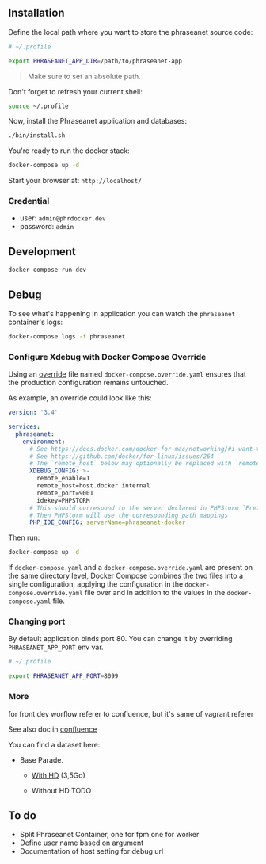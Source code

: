 ## Installation

Define the local path where you want to store the phraseanet source code:

```bash
# ~/.profile

export PHRASEANET_APP_DIR=/path/to/phraseanet-app
```
> Make sure to set an absolute path.

Don't forget to refresh your current shell:
```bash
source ~/.profile
```

Now, install the Phraseanet application and databases:

```bash
./bin/install.sh
```

You're ready to run the docker stack:

```bash
docker-compose up -d
```

Start your browser at: `http://localhost/`

### Credential 

- user: `admin@phrdocker.dev`
- password: `admin`

## Development

```bash
docker-compose run dev
```

## Debug

To see what's happening in application you can watch the `phraseanet` container's logs:

```bash
docker-compose logs -f phraseanet
```

### Configure Xdebug with Docker Compose Override

Using an [override](https://docs.docker.com/compose/reference/overview/#specifying-multiple-compose-files) file named `docker-compose.override.yaml` ensures that the production
configuration remains untouched.

As example, an override could look like this:

```yaml
version: '3.4'

services:
  phraseanet:
    environment:
      # See https://docs.docker.com/docker-for-mac/networking/#i-want-to-connect-from-a-container-to-a-service-on-the-host
      # See https://github.com/docker/for-linux/issues/264
      # The `remote_host` below may optionally be replaced with `remote_connect_back`
      XDEBUG_CONFIG: >-
        remote_enable=1
        remote_host=host.docker.internal
        remote_port=9001
        idekey=PHPSTORM
      # This should correspond to the server declared in PHPStorm `Preferences | Languages & Frameworks | PHP | Servers`
      # Then PHPStorm will use the corresponding path mappings
      PHP_IDE_CONFIG: serverName=phraseanet-docker
```

Then run:

````bash
docker-compose up -d
````

If `docker-compose.yaml` and a `docker-compose.override.yaml` are present on the same directory level, Docker Compose combines the two files into a single configuration, applying the configuration in the `docker-compose.override.yaml` file over and in addition to the values in the `docker-compose.yaml` file.

### Changing port

By default application binds port 80.
You can change it by overriding `PHRASEANET_APP_PORT` env var.

```bash
# ~/.profile

export PHRASEANET_APP_PORT=8099
```

### More


for front dev worflow referer to confluence, but it's same of vagrant referer

See also doc in [confluence](https://phraseanet.atlassian.net/wiki/spaces/PHRAS/pages/573571073/Docker+notes+de+formations+du+10+d+cembre+2018)


You can find a dataset here:

- Base Parade.
  - [With HD](https://s3-eu-west-1.amazonaws.com/alchemy-datasets-test/db_alch_dataset_parade_v02.zip) (3,5Go)
    
  - Without HD 
    TODO

## To do

- Split Phraseanet Container, one for fpm  one for worker
- Define user name based on argument 
- Documentation of host setting for debug url 
